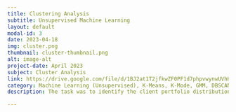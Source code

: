 ```yaml
---
title: Clustering Analysis
subtitle: Unsupervised Machine Learning
layout: default
modal-id: 3
date: 2023-04-18
img: cluster.png
thumbnail: cluster-thumbnail.png
alt: image-alt
project-date: April 2023
subject: Cluster Analysis
link: https://drive.google.com/file/d/1BJ2at1T2jfkwZF0PF1d7phpvwynwUVhH/view?usp=drive_link
category: Machine Learning (Unsupervised), K-Means, K-Mode, GMM, DBSCAN
description: The task was to identify the client portfolio distribution for a consulting company with clients from various industry segments and different legal structures. It was a valuable learning experience that involved data preparation and cleansing, feature analysis, and experimenting with different clustering techniques to handle financial and categorical data. Finally, the findings were interpreted by visualizing the clusters. 

---
```

